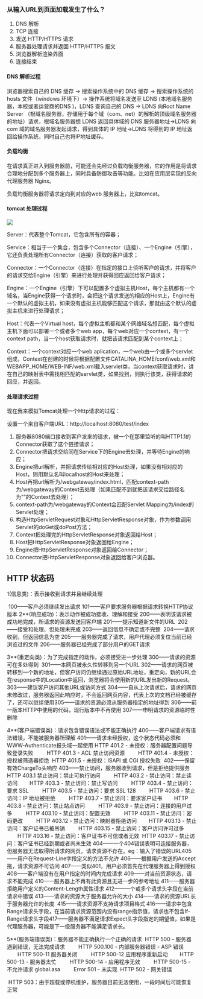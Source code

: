 ### 从输入URL到页面加载发生了什么？

1. DNS 解析
2. TCP 连接
3. 发送 HTTP/HTTPS 请求
4. 服务器处理请求并返回 HTTP/HTTPS  报文
5. 浏览器解析渲染界面
6. 连接结束

#### DNS 解析过程

浏览器搜索自己的 DNS 缓存  → 搜索操作系统中的 DNS 缓存 → 搜索操作系统的 hosts 文件（windows 环境下）→ 操作系统将域名发送至 LDNS (本地域名服务器，本校或者运营商的DNS )，LDNS 查询自己的 DNS → LDNS 向Root Name Server （根域名服务器，存储用于每个域（com、net）的解析的顶级域名服务器的地址）请求，根域名服务器想 LDNS 返回具体域的 DNS 服务器地址→LDNS 向 com 域的域名服务器发起请求，得到具体的 IP 地址→LDNS 将得到的 IP 地址返回给操作系统，同时自己也将IP地址缓存。

#### 负载均衡

在请求真正进入到服务器前，可能还会先经过负载均衡服务器，它的作用是将请求合理地分配到多个服务器上，同时具备防御攻击等功能。比如在应用层实现的反向代理服务器 Nginx。

负载均衡服务器将请求定向到对应的web 服务器上，比如tomcat。

#### tomcat 处理过程

![](https://raw.githubusercontent.com/objcoding/objcoding.github.io/master/images/tomcat2.png)

Server：代表整个Tomcat，它包含所有的容器；

Service：相当于一个集合，包含多个Connector（连接）、一个Engine（引擎），它还负责处理所有Connector（连接）获取的客户请求；

Connector：一个Connector（连接）在指定的接口上侦听客户的请求，并将客户的请求交给Engine（引擎）来进行处理并获得回应返回给客户请求；

Engine：一个Engine（引擎）下可以配置多个虚拟主机Host，每个主机都有一个域名，当Engine获得一个请求时，会把这个请求发送的相应的Host上，Engine有一个默认的虚拟主机，如果没有虚拟主机能够匹配这个请求，那就由这个默认的虚拟主机来进行处理请求；

Host：代表一个Virtual host，每个虚拟主机都和某个网络域名想匹配，每个虚拟主机下面可以部署一个或者多个web app，每个web对应一个context，有一个context path，当一个host获取请求时，就把该请求匹配到某个context上；

Context：一个context对应一个web aplication，一个web由一个或多个servlet组成，Context在创建的时候将根据配置文件CATALINA_HOME/conf/web.xml和WEBAPP_HOME/WEB-INF/web.xml载入servlet类，当context获取请求时，讲在自己的映射表中需找相匹配的servlet类，如果找到，则执行该类，获得请求的回应，并返回。

#### 处理请求过程

现在我来模拟Tomcat处理一个Http请求的过程：

设置一个来自客户端URL：http://localhost:8080/test/index

1. 服务器8080端口接收到客户发来的请求，被一个在那里监听的叫HTTP1.1的Connector获取了这个链接请求；
2. Connector把请求交给同在Service下的Engine去处理，并等待Engine的响应；
3. Engine把url解析，并把请求传给相对应的Host处理，如果没有相对应的Host，则用默认名叫localhost的Host来处理；
4. Host再把url解析为/webgateway/index.html，匹配context-path为/webgateway的Context去处理（如果匹配不到就把该请求交给路径名为””的Context去处理）；
5. context-path为/webgateway的Context会匹配Servlet Mapping为/index的Servlet处理；
6. 构造HttpServletRequest对象和HttpServletResponse对象，作为参数调用Servlet的doGet或doPost方法；
7. Context把处理完的HttpServletResponse对象返回给Host；
8. Host把HttpServletResponse对象返回给Engine；
9. Engine把HttpServletResponse对象返回给Connector；
10. Connector把HttpServletResponse对象返回给客户浏览器。

## HTTP 状态码

1(信息类)：表示接收到请求并且继续处理

​    100——客户必须继续发出请求
​    101——客户要求服务器根据请求转换HTTP协议版本
  2**(响应成功)：表示动作被成功接收、理解和接受
​    200——表明该请求被成功地完成，所请求的资源发送回客户端
​    201——提示知道新文件的URL
​    202——接受和处理、但处理未完成
​    203——返回信息不确定或不完整
​    204——请求收到，但返回信息为空
​    205——服务器完成了请求，用户代理必须复位当前已经浏览过的文件
​    206——服务器已经完成了部分用户的GET请求

  3**(重定向类)：为了完成指定的动作，必须接受进一步处理
​    300——请求的资源可在多处得到
​    301——本网页被永久性转移到另一个URL
​    302——请求的网页被转移到一个新的地址，但客户访问仍继续通过原始URL地址，重定向，新的URL会在response中的Location中返回，浏览器将会使用新的URL发出新的Request。
​    303——建议客户访问其他URL或访问方式
​    304——自从上次请求后，请求的网页未修改过，服务器返回此响应时，不会返回网页内容，代表上次的文档已经被缓存了，还可以继续使用
​    305——请求的资源必须从服务器指定的地址得到
​    306——前一版本HTTP中使用的代码，现行版本中不再使用
​    307——申明请求的资源临时性删除

  4**(客户端错误类)：请求包含错误语法或不能正确执行
​       400——客户端请求有语法错误，不能被服务器所理解
​       401——请求未经授权，这个状态代码必须和WWW-Authenticate报头域一起使用
​           HTTP 401.2 - 未授权：服务器配置问题导致登录失败
​    　　HTTP 401.3 - ACL 禁止访问资源
​    　　HTTP 401.4 - 未授权：授权被筛选器拒绝
​           HTTP 401.5 - 未授权：ISAPI 或 CGI 授权失败
​        402——保留有效ChargeTo头响应
​        403——禁止访问，服务器收到请求，但是拒绝提供服务
​           HTTP 403.1 禁止访问：禁止可执行访问
​    　　HTTP 403.2 - 禁止访问：禁止读访问
​    　　HTTP 403.3 - 禁止访问：禁止写访问
​    　　HTTP 403.4 - 禁止访问：要求 SSL
​    　　HTTP 403.5 - 禁止访问：要求 SSL 128
​    　　HTTP 403.6 - 禁止访问：IP 地址被拒绝
​    　　HTTP 403.7 - 禁止访问：要求客户证书
​    　　HTTP 403.8 - 禁止访问：禁止站点访问
​    　　HTTP 403.9 - 禁止访问：连接的用户过多
​    　　HTTP 403.10 - 禁止访问：配置无效
​    　　HTTP 403.11 - 禁止访问：密码更改
​    　　HTTP 403.12 - 禁止访问：映射器拒绝访问
​    　　HTTP 403.13 - 禁止访问：客户证书已被吊销
​    　　HTTP 403.15 - 禁止访问：客户访问许可过多
​    　　HTTP 403.16 - 禁止访问：客户证书不可信或者无效
​           HTTP 403.17 - 禁止访问：客户证书已经到期或者尚未生效
​    404——一个404错误表明可连接服务器，但服务器无法取得所请求的网页，请求资源不存在。eg：输入了错误的URL
​    405——用户在Request-Line字段定义的方法不允许
​    406——根据用户发送的Accept拖，请求资源不可访问
​    407——类似401，用户必须首先在代理服务器上得到授权
​    408——客户端没有在用户指定的时间内完成请求
​    409——对当前资源状态，请求不能完成
​    410——服务器上不再有此资源且无进一步的参考地址
​    411——服务器拒绝用户定义的Content-Length属性请求
​    412——一个或多个请求头字段在当前请求中错误
​    413——请求的资源大于服务器允许的大小
​    414——请求的资源URL长于服务器允许的长度
​    415——请求资源不支持请求项目格式
​    416——请求中包含Range请求头字段，在当前请求资源范围内没有range指示值，请求也不包含If-Range请求头字段
​    417——服务器不满足请求Expect头字段指定的期望值，如果是代理服务器，可能是下一级服务器不能满足请求长。

  5**(服务端错误类)：服务器不能正确执行一个正确的请求
​        HTTP 500 - 服务器遇到错误，无法完成请求
​    　　HTTP 500.100 - 内部服务器错误 - ASP 错误
​    　　HTTP 500-11 服务器关闭
​    　　HTTP 500-12 应用程序重新启动
​    　　HTTP 500-13 - 服务器太忙
​    　　HTTP 500-14 - 应用程序无效
​    　　HTTP 500-15 - 不允许请求 global.asa
​    　　Error 501 - 未实现
​       HTTP 502 - 网关错误

​		HTTP 503：由于超载或停机维护，服务器目前无法使用，一段时间后可能恢复正常